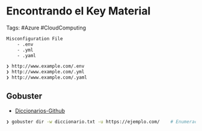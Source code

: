 # Encontrando el Key Material 

Tags: #Azure #CloudComputing 


```bash 
Misconfiguration File 
	- .env
	- .yml
	- .yaml

❯ http://www.example.com/.env
❯ http://www.example.com/.yml
❯ http://www.example.com/.yaml
```

## Gobuster 

* [Diccionarios-Github](https://github.com/yealvarez/Cloud)

```bash 
❯ gobuster dir -w diccionario.txt -u https://ejemplo.com/    # Enumeración de directorios  
```